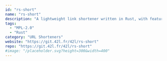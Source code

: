 ```yaml
---
id: "rs-short"
name: "rs-short"
description: "A lightweight link shortener written in Rust, with features such as caching, spambot protection and phishing detection."
tags:
  - "MPL-2.0"
  - "Rust"
category: "URL Shorteners"
website: "https://git.42l.fr/42l/rs-short"
repo: "https://git.42l.fr/42l/rs-short"
#image: "/placeholder.svg?height=300&width=400"
---
```


